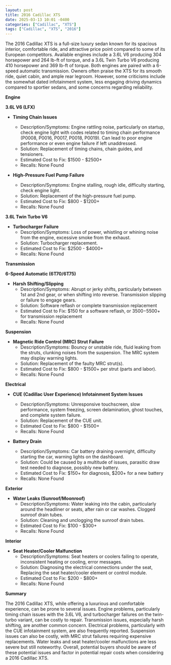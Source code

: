 ```yaml
---
layout: post
title: 2016 Cadillac XTS
date: 2025-03-13 10:01 -0400
categories: ["Cadillac", "XTS"]
tags: ["Cadillac", "XTS", "2016"]
---
```

The 2016 Cadillac XTS is a full-size luxury sedan known for its spacious interior, comfortable ride, and attractive price point compared to some of its European competitors. Available engines include a 3.6L V6 producing 304 horsepower and 264 lb-ft of torque, and a 3.6L Twin Turbo V6 producing 410 horsepower and 369 lb-ft of torque. Both engines are paired with a 6-speed automatic transmission. Owners often praise the XTS for its smooth ride, quiet cabin, and ample rear legroom. However, some criticisms include the somewhat dated infotainment system, less engaging driving dynamics compared to sportier sedans, and some concerns regarding reliability.

**Engine**

**3.6L V6 (LFX)**

*   **Timing Chain Issues**
    *   Description/Symptoms: Engine rattling noise, particularly on startup, check engine light with codes related to timing chain performance (P0008, P0016, P0017, P0018, P0019). Can lead to poor engine performance or even engine failure if left unaddressed.
    *   Solution: Replacement of timing chains, chain guides, and tensioners.
    *   Estimated Cost to Fix: $1500 - $2500+
    *   Recalls: None Found

*   **High-Pressure Fuel Pump Failure**
    *   Description/Symptoms: Engine stalling, rough idle, difficulty starting, check engine light.
    *   Solution: Replacement of the high-pressure fuel pump.
    *   Estimated Cost to Fix: $800 - $1200+
    *   Recalls: None Found

**3.6L Twin Turbo V6**

*   **Turbocharger Failure**
    *   Description/Symptoms: Loss of power, whistling or whining noise from the engine, excessive smoke from the exhaust.
    *   Solution: Turbocharger replacement.
    *   Estimated Cost to Fix: $2500 - $4000+
    *   Recalls: None Found

**Transmission**

**6-Speed Automatic (6T70/6T75)**

*   **Harsh Shifting/Slipping**
    *   Description/Symptoms: Abrupt or jerky shifts, particularly between 1st and 2nd gear, or when shifting into reverse. Transmission slipping or failure to engage gears.
    *   Solution: Software reflash or complete transmission replacement
    *   Estimated Cost to Fix: $150 for a software reflash, or $3500-$5500+ for transmission replacement
    *   Recalls: None Found

**Suspension**

*   **Magnetic Ride Control (MRC) Strut Failure**
    *   Description/Symptoms: Bouncy or unstable ride, fluid leaking from the struts, clunking noises from the suspension. The MRC system may display warning lights.
    *   Solution: Replacement of the faulty MRC strut(s).
    *   Estimated Cost to Fix: $800 - $1500+ per strut (parts and labor).
    *   Recalls: None Found

**Electrical**

*   **CUE (Cadillac User Experience) Infotainment System Issues**
    *   Description/Symptoms: Unresponsive touchscreen, slow performance, system freezing, screen delamination, ghost touches, and complete system failure.
    *   Solution: Replacement of the CUE unit.
    *   Estimated Cost to Fix: $800 - $1500+
    *   Recalls: None Found

*   **Battery Drain**
    *   Description/Symptoms: Car battery draining overnight, difficulty starting the car, warning lights on the dashboard.
    *   Solution: Could be caused by a multitude of issues, parasitic draw test needed to diagnose, possibly new battery.
    *   Estimated Cost to Fix: $150+ for diagnosis, $200+ for a new battery
    *   Recalls: None Found

**Exterior**

*   **Water Leaks (Sunroof/Moonroof)**
    *   Description/Symptoms: Water leaking into the cabin, particularly around the headliner or seats, after rain or car washes. Clogged sunroof drain tubes.
    *   Solution: Cleaning and unclogging the sunroof drain tubes.
    *   Estimated Cost to Fix: $100 - $300+
    *   Recalls: None Found

**Interior**

*   **Seat Heater/Cooler Malfunction**
    *   Description/Symptoms: Seat heaters or coolers failing to operate, inconsistent heating or cooling, error messages.
    *   Solution: Diagnosing the electrical connections under the seat, Replacing the seat heater/cooler element or control module.
    *   Estimated Cost to Fix: $200 - $800+
    *   Recalls: None Found

**Summary**

The 2016 Cadillac XTS, while offering a luxurious and comfortable experience, can be prone to several issues. Engine problems, particularly timing chain issues with the 3.6L V6, and turbocharger failures on the twin-turbo variant, can be costly to repair. Transmission issues, especially harsh shifting, are another common concern. Electrical problems, particularly with the CUE infotainment system, are also frequently reported. Suspension issues can also be costly, with MRC strut failures requiring expensive replacements. Water leaks and seat heater/cooler malfunctions are less severe but still noteworthy. Overall, potential buyers should be aware of these potential issues and factor in potential repair costs when considering a 2016 Cadillac XTS.

